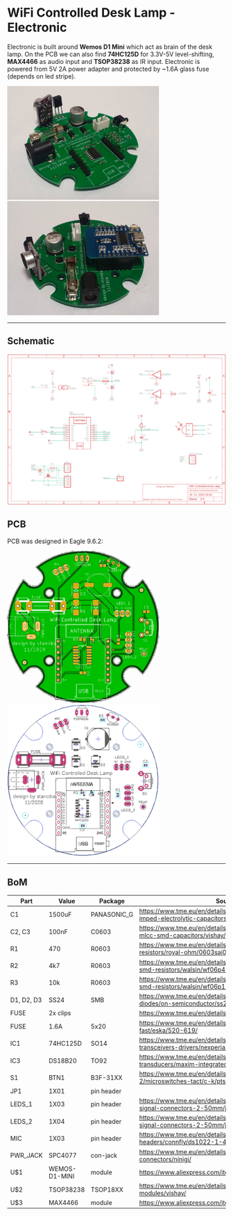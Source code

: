 # WiFi Controlled Desk Lamp - Electronic

Electronic is built around **Wemos D1 Mini** which act as brain of the desk lamp. On the PCB we can also find **74HC125D** for 3.3V-5V level-shifting, **MAX4466** as audio input and **TSOP38238** as IR input. Electronic is powered from 5V 2A power adapter and protected by ~1.6A glass fuse (depends on led stripe).

<a href="PCB1.jpg" target="_blank"><img src="PCB1.jpg" width="350" alt="Schematic"></a> <a href="PCB2.jpg" target="_blank"><img src="PCB2.jpg" width="350" alt="Schematic"></a>

---
## Schematic
<a href="schematic.pdf" target="_blank"><img src="schematic.png?raw=true" width="700" alt="Schematic"></a>



## PCB

PCB was designed in Eagle 9.6.2:

<img src="PCB.png" width="350" alt="PCB"> <img src="PCB_components.png" width="350" alt="PCB">


---

## BoM

| **Part** | **Value** | **Package** | **Source** |
| --- | --- | --- | --- |
| C1 | 1500uF | PANASONIC_G | https://www.tme.eu/en/details/eeefp0j152ap/smd-low-imped-electrolytic-capacitors/panasonic/ |
| C2, C3 | 100nF | C0603 | https://www.tme.eu/en/details/vj0603y104kxjcw1bc/0603-mlcc-smd-capacitors/vishay/ |
| R1 | 470 | R0603 | https://www.tme.eu/en/details/smd0603-470r/0603-smd-resistors/royal-ohm/0603saj0471t5e/ |
| R2 | 4k7 | R0603 | https://www.tme.eu/en/details/wf06p-4k7-5%25/0603-smd-resistors/walsin/wf06p472jtl/ |
| R3 | 10k | R0603 | https://www.tme.eu/en/details/wf06p-10k-5%25/0603-smd-resistors/walsin/wf06p103jtl/ |
| D1, D2, D3 | SS24 | SMB | https://www.tme.eu/en/details/ss24-fai/smd-schottky-diodes/on-semiconductor/ss24/ |
| FUSE | 2x clips |  | https://www.tme.eu/en/details/zh3/pcb-fuseholders/ |
| FUSE | 1.6A | 5x20 | https://www.tme.eu/en/details/zks-1.6a/fuses-5x20mm-fast/eska/520-619/ |
| IC1 | 74HC125D | SO14 | https://www.tme.eu/en/details/74hc125d.652/buffers-transceivers-drivers/nexperia/ |
| IC3 | DS18B20 | TO92 | https://www.tme.eu/en/details/ds18b20+/temperature-transducers/maxim-integrated/ |
| S1 | BTN1 | B3F-31XX | https://www.tme.eu/en/details/pts645vl58-2/microswitches-tact/c-k/pts645vl58-2-lfs/ |
| JP1 | 1X01 | pin header |
| LEDS_1 | 1X03 | pin header | https://www.tme.eu/en/details/nx2500-03sms/raster-signal-connectors-2-50mm/joint-tech/a2501wv-3p1/ |
| LEDS_2 | 1X04 | pin header | https://www.tme.eu/en/details/nx2500-04sms/raster-signal-connectors-2-50mm/joint-tech/a2501wv-4p1/ |
| MIC | 1X03 | pin header | https://www.tme.eu/en/details/ds1022-1x4rdf14/pin-headers/connfly/ds1022-1-4rdf14/ |
| PWR_JACK | SPC4077 | con-jack | https://www.tme.eu/en/details/pc-gk2.1/dc-power-connectors/ninigi/ |
| U$1 | WEMOS-D1-MINI | module | https://www.aliexpress.com/item/32651747570.html |
| U$2 | TSOP38238 | TSOP18XX | https://www.tme.eu/en/details/tsop38238/ir-receiver-modules/vishay/ |
| U$3 | MAX4466 | module | https://www.aliexpress.com/item/32607495483.html |


